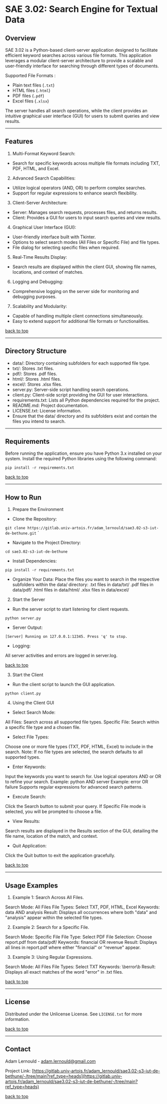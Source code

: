 # SAE 3.02: Search Engine for Textual Data

## Overview <a name="Overview-top"></a>

SAE 3.02 is a Python-based client-server application designed to facilitate efficient keyword searches across various file formats. This application leverages a modular client-server architecture to provide a scalable and user-friendly interface for searching through different types of documents.

Supported File Formats : 
- Plain text files (`.txt`)
- HTML files (`.html`)
- PDF files (`.pdf`)
- Excel files (`.xlsx`)

The server handles all search operations, while the client provides an intuitive graphical user interface (GUI) for users to submit queries and view results.

---

## Features <a name="features"></a>

1. Multi-Format Keyword Search:
- Search for specific keywords across multiple file formats including TXT, PDF, HTML, and Excel.

2. Advanced Search Capabilities:
- Utilize logical operators (AND, OR) to perform complex searches.
- Support for regular expressions to enhance search flexibility.

3. Client-Server Architecture:
- Server: Manages search requests, processes files, and returns results.
- Client: Provides a GUI for users to input search queries and view results.
4. Graphical User Interface (GUI):
- User-friendly interface built with Tkinter.
- Options to select search modes (All Files or Specific File) and file types.
- File dialog for selecting specific files when required.
5. Real-Time Results Display:
- Search results are displayed within the client GUI, showing file names, locations, and context of matches.
6. Logging and Debugging:
- Comprehensive logging on the server side for monitoring and debugging purposes.
7. Scalability and Modularity:
- Capable of handling multiple client connections simultaneously.
- Easy to extend support for additional file formats or functionalities.

[back to top](#Overview-top)

---

## Directory Structure <a name="directory-structure"></a>

- data/: Directory containing subfolders for each supported file type.
- txt/: Stores .txt files.
- pdf/: Stores .pdf files.
- html/: Stores .html files.
- excel/: Stores .xlsx files.
- server.py: Server-side script handling search operations.
- client.py: Client-side script providing the GUI for user interactions.
- requirements.txt: Lists all Python dependencies required for the project.
- README.md: Project documentation.
- LICENSE.txt: License information.
- Ensure that the data/ directory and its subfolders exist and contain the files you intend to search.

---

## Requirements <a name="requirements"></a>

Before running the application, ensure you have Python 3.x installed on your system. Install the required Python libraries using the following command:

`pip install -r requirements.txt`

[back to top](#Overview-top)

---

## How to Run <a name="how-to-run"></a>

1. Prepare the Environment
- Clone the Repository:

`git clone https://gitlab.univ-artois.fr/adam_lernould/sae3.02-s3-iut-de-bethune.git`
`
- Navigate to the Project Directory:

`cd sae3.02-s3-iut-de-bethune`

- Install Dependencies:

`pip install -r requirements.txt`

- Organize Your Data:
Place the files you want to search in the respective subfolders within the data/ directory:
.txt files in data/txt/
.pdf files in data/pdf/
.html files in data/html/
.xlsx files in data/excel/

2. Start the Server

- Run the server script to start listening for client requests.

`python server.py`

- Server Output:

`[Server] Running on 127.0.0.1:12345. Press 'q' to stop.`

- Logging:

All server activities and errors are logged in server.log.

[back to top](#Overview-top)

3. Start the Client

- Run the client script to launch the GUI application.

`python client.py`

4. Using the Client GUI
- Select Search Mode:

All Files: Search across all supported file types.
Specific File: Search within a specific file type and a chosen file.

- Select File Types:

Choose one or more file types (TXT, PDF, HTML, Excel) to include in the search.
Note: If no file types are selected, the search defaults to all supported types.

- Enter Keywords:

Input the keywords you want to search for.
Use logical operators AND or OR to refine your search.
Example: python AND server
Example: error OR failure
Supports regular expressions for advanced search patterns.

- Execute Search:

Click the Search button to submit your query.
If Specific File mode is selected, you will be prompted to choose a file.

- View Results:

Search results are displayed in the Results section of the GUI, detailing the file name, location of the match, and context.

- Quit Application:

Click the Quit button to exit the application gracefully.

[back to top](#Overview-top)

---

## Usage Examples <a name="usage-examples"></a>

1. Example 1: Search Across All Files.

Search Mode: All Files
File Types: Select TXT, PDF, HTML, Excel
Keywords: data AND analysis
Result: Displays all occurrences where both "data" and "analysis" appear within the selected file types.

2. Example 2: Search for a Specific File.

Search Mode: Specific File
File Type: Select PDF
File Selection: Choose report.pdf from data/pdf/
Keywords: financial OR revenue
Result: Displays all lines in report.pdf where either "financial" or "revenue" appear.

3. Example 3: Using Regular Expressions.

Search Mode: All Files
File Types: Select TXT
Keywords: \berror\b
Result: Displays all exact matches of the word "error" in .txt files.

[back to top](#Overview-top)

---

## License

Distributed under the Unlicense License. See `LICENSE.txt` for more information.

[back to top](#Overview-top)

---

## Contact

Adam Lernould - adam.lernould@gmail.com

Project Link: [https://gitlab.univ-artois.fr/adam_lernould/sae3.02-s3-iut-de-bethune/-/tree/main?ref_type=heads](https://gitlab.univ-artois.fr/adam_lernould/sae3.02-s3-iut-de-bethune/-/tree/main?ref_type=heads)

[back to top](#Overview-top)

